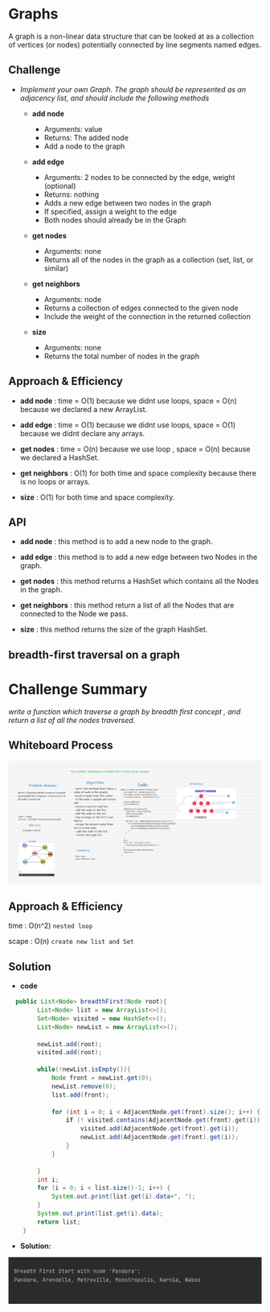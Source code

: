 # Graphs
A graph is a non-linear data structure that can be looked at as a collection of vertices (or nodes) potentially connected by line segments named edges.

## Challenge
* *Implement your own Graph. The graph should be represented as an adjacency list, and should include the following methods*
    
    * **add node**

        * Arguments: value
        * Returns: The added node
        * Add a node to the graph

    * **add edge**

        * Arguments: 2 nodes to be connected by the edge, weight (optional)
        * Returns: nothing
        * Adds a new edge between two nodes in the graph
        * If specified, assign a weight to the edge
        * Both nodes should already be in the Graph

    * **get nodes**
        * Arguments: none
        * Returns all of the nodes in the graph as a collection (set, list, or similar)

    * **get neighbors**
        * Arguments: node
        * Returns a collection of edges connected to the given node
        * Include the weight of the connection in the returned collection

    * **size**
        * Arguments: none
        * Returns the total number of nodes in the graph



## Approach & Efficiency
* **add node** : time = O(1) because we didnt use loops, space = O(n) because we declared a new ArrayList.

* **add edge** : time = O(1) because we didnt use loops, space = O(1) because we didnt declare any arrays.

* **get nodes** : time = O(n) because we use loop , space = O(n) because we declared a HashSet.

* **get neighbors** : O(1) for both time and space complexity because there is no loops or arrays.

* **size** : O(1) for both time and space complexity.



## API
* **add node** : this method is to add a new node to the graph.

* **add edge** : this method is to add a new edge between two Nodes in the graph.

* **get nodes** : this method returns a HashSet which contains all the Nodes in the graph.

* **get neighbors** : this method return a list of all the Nodes that are connected to the Node we pass.

* **size** : this method returns the size of the graph HashSet.

## **breadth-first traversal on a graph**

# Challenge Summary
*write a function which traverse a graph by breadth first concept , and return a list of all the nodes traversed.*


## Whiteboard Process
![](image/breadth-first.png)

## Approach & Efficiency
time : O(n^2) `nested loop`

scape : O(n) `create new list and Set`

## Solution

* **code**

```java
  public List<Node> breadthFirst(Node root){
        List<Node> list = new ArrayList<>();
        Set<Node> visited = new HashSet<>();
        List<Node> newList = new ArrayList<>();

        newList.add(root);
        visited.add(root);

        while(!newList.isEmpty()){
            Node front = newList.get(0);
            newList.remove(0);
            list.add(front);

            for (int i = 0; i < AdjacentNode.get(front).size(); i++) {
                if (! visited.contains(AdjacentNode.get(front).get(i))){
                    visited.add(AdjacentNode.get(front).get(i));
                    newList.add(AdjacentNode.get(front).get(i));
                }
            }

        }
        int i;
        for (i = 0; i < list.size()-1; i++) {
            System.out.print(list.get(i).data+", ");
        }
        System.out.print(list.get(i).data);
        return list;
    }
```


* **Solution:**

![](image/out36.png)